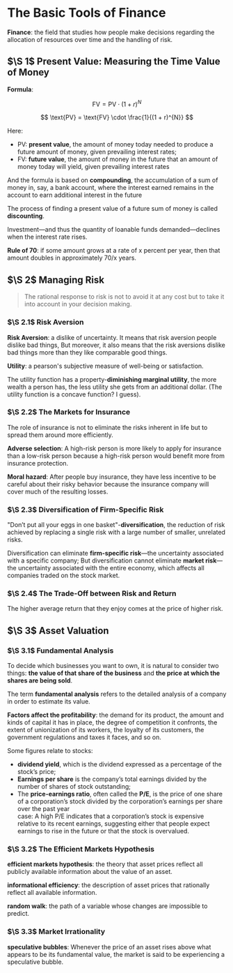 # The Basic Tools of Finance

**Finance**: the field that studies how people make decisions regarding the
allocation of resources over time and the handling of risk.

## $\S 1$ Present Value: Measuring the Time Value of Money

**Formula**:  

$$
\text{FV} = \text{PV} \cdot (1 + r)^{N}
$$

$$
\text{PV} = \text{FV} \cdot \frac{1}{(1 + r)^{N}}
$$

Here:  
* $\text{PV}$: **present value**, the amount of money today needed to
produce a future amount of money, given prevailing interest rates;
* $\text{FV}$: **future value**, the amount of money in the future that an
amount of money today will yield, given prevailing interest rates

And the formula is based on **compounding**, the accumulation of a sum of
money in, say, a bank account, where the interest earned remains in the
account to earn additional interest in the future

The process of finding a present value of a future sum of money is called
**discounting**.

Investment—and thus the quantity of loanable funds demanded—declines when the interest rate rises.

**Rule of 70**: if some amount grows at a rate of x percent per year, then that amount doubles in approximately 70/x years.

## $\S 2$ Managing Risk

> The rational response to risk is not to avoid it at any cost but to take
it into account in your decision making.

### $\S 2.1$ Risk Aversion

**Risk Aversion**: a dislike of uncertainty. It means that risk aversion people
dislike bad things, But moreover, it also means that the risk aversions dislike
bad things more than they like comparable good things.

**Utility**: a pearson's subjective measure of well-being or satisfaction.

The utility function has a property-**diminishing marginal utility**, the more wealth a person has, the less utility she gets from an additional dollar. (The utility function is a concave function? I guess).

### $\S 2.2$ The Markets for Insurance

The role of insurance is not to eliminate the risks inherent in life but to
spread them around more efficiently.

**Adverse selection**: A high-risk person is more likely to apply for insurance
than a low-risk person because a high-risk person would benefit more from
insurance protection.

**Moral hazard**: After people buy insurance, they have less incentive to be
careful about their risky behavior because the insurance company will cover much
of the resulting losses.

### $\S 2.3$ Diversification of Firm-Specific Risk

"Don’t put all your eggs in one basket"-**diversification**, the reduction of
risk achieved by replacing a single risk with a large number of smaller,
unrelated risks.

Diversification can eliminate **firm-specific risk**—the uncertainty associated
with a specific company; But diversification cannot eliminate **market
risk**—the uncertainty associated with the entire economy, which affects all
companies traded on the stock market.

### $\S 2.4$ The Trade-Off between Risk and Return

The higher average return that they enjoy comes at the price of higher risk.

## $\S 3$ Asset Valuation

### $\S 3.1$ Fundamental Analysis

To decide which businesses you want to own, it is natural to consider two things: **the value of that share of the business** and **the price at which the shares are being sold**.

The term **fundamental analysis** refers to the detailed analysis of a company
in order to estimate its value.

**Factors affect the profitability**: the demand for its product, the amount and
kinds of capital it has in place, the degree of competition it confronts, the
extent of unionization of its workers, the loyalty of its customers, the
government regulations and taxes it faces, and so on.

Some figures relate to stocks:  
* **dividend yield**, which is the dividend expressed as a percentage of the
stock’s price;
* **Earnings per share** is the company’s total earnings divided by the number
of shares of stock outstanding;
* The **price-earnings ratio**, often called the **P/E**, is the price of one
share of a corporation’s stock divided by the corporation’s earnings per share
over the past year  
	case: A high P/E indicates that a corporation’s stock is expensive relative
	to its recent earnings, suggesting either that people expect earnings to
	rise in the future or that the stock is overvalued.

### $\S 3.2$ The Efficient Markets Hypothesis

**efficient markets hypothesis**: the theory that asset prices reflect all
publicly available information about the value of an asset.

**informational efficiency**: the description of asset prices that rationally
reflect all available information.

**random walk**: the path of a variable whose changes are impossible to predict.

### $\S 3.3$ Market Irrationality

**speculative bubbles**: Whenever the price of an asset rises above what appears
to be its fundamental value, the market is said to be experiencing a speculative
bubble.
